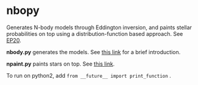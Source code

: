 # nbopy
Generates N-body models through Eddington inversion, and paints stellar probabilities on top using a distribution-function based approach. See [EP20](https://arxiv.org/abs/1906.01642).

**nbody.py** generates the models. See [this link](https://rerrani.github.io/code.html#nbopy) for a brief introduction.

**npaint.py** paints stars on top. See [this link](https://rerrani.github.io/code.html#npaint).

To run on python2, add `from __future__ import print_function` .


